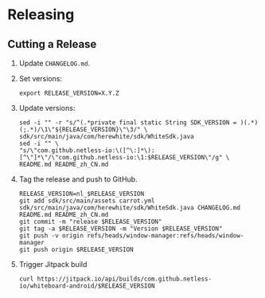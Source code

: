 Releasing
=========

Cutting a Release
-----------------

1. Update `CHANGELOG.md`.

2. Set versions:
   ```
   export RELEASE_VERSION=X.Y.Z
   ```
3. Update versions:
   ```
   sed -i "" -r "s/^(.*private final static String SDK_VERSION = )(.*)(;.*)/\1\"${RELEASE_VERSION}\"\3/" \
   sdk/src/main/java/com/herewhite/sdk/WhiteSdk.java
   sed -i "" \
   "s/\"com.github.netless-io:\([^\:]*\):[^\"]*\"/\"com.github.netless-io:\1:$RELEASE_VERSION\"/g" \
   README.md README_zh_CN.md
   ```
4. Tag the release and push to GitHub.
   ```
   RELEASE_VERSION=nl_$RELEASE_VERSION
   git add sdk/src/main/assets carrot.yml sdk/src/main/java/com/herewhite/sdk/WhiteSdk.java CHANGELOG.md README.md README_zh_CN.md
   git commit -m "release $RELEASE_VERSION"
   git tag -a $RELEASE_VERSION -m "Version $RELEASE_VERSION"
   git push -v origin refs/heads/window-manager:refs/heads/window-manager
   git push origin $RELEASE_VERSION
   ```
5. Trigger Jitpack build
   ```shell
   curl https://jitpack.io/api/builds/com.github.netless-io/whiteboard-android/$RELEASE_VERSION
   ```